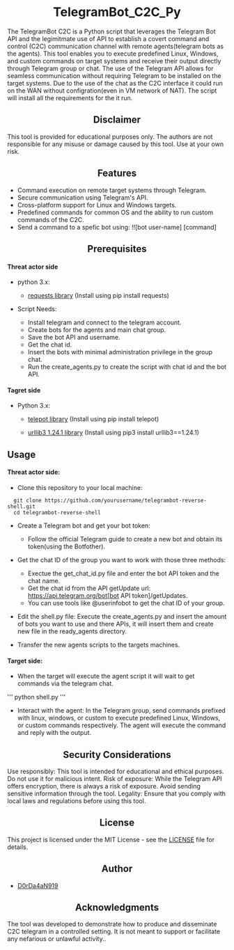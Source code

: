 <h1 align="center">TelegramBot_C2C_Py</h1>
The TelegramBot C2C is a Python script that leverages the Telegram Bot API and the legimitmate use of API to establish a covert command and control (C2C) communication channel with remote agents(telegram bots as the agents). This tool enables you to execute predefined Linux, Windows, and custom commands on target systems and receive their output directly through Telegram group or chat. The use of the Telegram API allows for seamless communication without requiring Telegram to be installed on the target systems. Due to the use of the chat as the C2C interface it could run on the WAN without configration(even in VM network of NAT). The script will install all the requirements for the it run.

<h2 align="center">Disclaimer</h2>
This tool is provided for educational purposes only. The authors are not responsible for any misuse or damage caused by this tool. Use at your own risk.

<h2 align="center">Features</h2>

- Command execution on remote target systems through Telegram.
- Secure communication using Telegram's API.
- Cross-platform support for Linux and Windows targets.
- Predefined commands for common OS and the ability to run custom commands of the C2C.
- Send a command to a spefic bot using: !![bot user-name] [command]

<h2 align="center">Prerequisites</h2>

<h4>Threat actor side</h4>

- python 3.x:
  - [requests library](https://requests.readthedocs.io/en/latest/) (Install using pip install requests)
 
- Script Needs:
  - Install telegram and connect to the telegram account.
  - Create bots for the agents and main chat group.
  - Save the bot API and username.
  - Get the chat id.
  - Insert the bots with minimal administration privilege in the group chat.
  - Run the create_agents.py to create the script with chat id and the bot API.

<h4>Tagret side</h4>

- Python 3.x:

  - [telepot library](https://telepot.readthedocs.io/en/latest/#send-a-message) (Install using pip install telepot)

  - [urllib3 1.24.1 library](https://urllib3.readthedocs.io/en/stable/) (Install using pip3 install urllib3==1.24.1)

<h2>Usage</h2>

<h4>Threat actor side:</h4>

- Clone this repository to your local machine:

```
  git clone https://github.com/yourusername/telegrambot-reverse-shell.git
  cd telegrambot-reverse-shell
```

- Create a Telegram bot and get your bot token:
  - Follow the official Telegram guide to create a new bot and obtain its token(using the Botfother).

- Get the chat ID of the group you want to work with those three methods:
  - Exectue the get_chat_id.py file and enter the bot API token and the chat name.
  - Get the chat id from the API getUpdate url: https://api.telegram.org/bot[bot API token]/getUpdates.
  - You can use tools like @userinfobot to get the chat ID of your group.

- Edit the shell.py file:
Execute the create_agents.py and insert the amount of bots you want to use and there APIs, it will insert them and create new file in the ready_agents directory.

- Transfer the new agents scripts to the targets machines.

<h4>Target side:</h4>

- When the target will execute the agent script it will wait to get commands via the telegram chat.


'''
  python shell.py
'''

    
- Interact with the agent:
In the Telegram group, send commands prefixed with linux, windows, or custom to execute predefined Linux, Windows, or custom commands respectively. The agent will execute the command and reply with the output.



<h2 align="center">Security Considerations</h2>

Use responsibly: This tool is intended for educational and ethical purposes. Do not use it for malicious intent.
Risk of exposure: While the Telegram API offers encryption, there is always a risk of exposure. Avoid sending sensitive information through the tool.
Legality: Ensure that you comply with local laws and regulations before using this tool.



<h2 align="center">License</h2>

This project is licensed under the MIT License - see the [LICENSE](LICENSE) file for details.

<h2 align="center">Author</h2>

- [D0rDa4aN919](https://github.com/D0rDa4aN919)

<h2 align="center">Acknowledgments</h2>
The tool was developed to demonstrate how to produce and disseminate C2C telegram in a controlled setting. It is not meant to support or facilitate any nefarious or unlawful activity..
